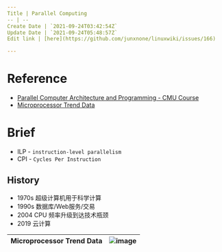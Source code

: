 ```yaml
---
Title | Parallel Computing
-- | --
Create Date | `2021-09-24T03:42:54Z`
Update Date | `2021-09-24T05:48:57Z`
Edit link | [here](https://github.com/junxnone/linuxwiki/issues/166)

---
```

# Reference
- [Parallel Computer Architecture and Programming - CMU Course](http://www.cs.cmu.edu/afs/cs/academic/class/15418-s20/www/lectures/)
- [Microprocessor Trend Data](https://github.com/karlrupp/microprocessor-trend-data)

# Brief
- ILP - `instruction-level parallelism`
- CPI - `Cycles Per Instruction`

## History
- 1970s 超级计算机用于科学计算
- 1990s 数据库/Web服务/交易
- 2004 CPU 频率升级到达技术瓶颈
- 2019 云计算


Microprocessor Trend Data | ![image](https://user-images.githubusercontent.com/2216970/134624585-0f72cb55-a779-4615-ab14-3f5dfa8e3bf1.png)
-- | --

